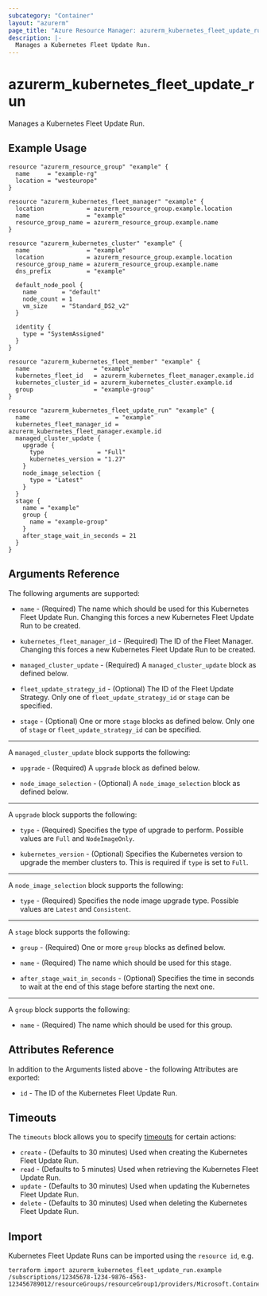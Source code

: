 ```yaml
---
subcategory: "Container"
layout: "azurerm"
page_title: "Azure Resource Manager: azurerm_kubernetes_fleet_update_run"
description: |-
  Manages a Kubernetes Fleet Update Run.
---
```


# azurerm_kubernetes_fleet_update_run

Manages a Kubernetes Fleet Update Run.

## Example Usage

```hcl
resource "azurerm_resource_group" "example" {
  name     = "example-rg"
  location = "westeurope"
}

resource "azurerm_kubernetes_fleet_manager" "example" {
  location            = azurerm_resource_group.example.location
  name                = "example"
  resource_group_name = azurerm_resource_group.example.name
}

resource "azurerm_kubernetes_cluster" "example" {
  name                = "example"
  location            = azurerm_resource_group.example.location
  resource_group_name = azurerm_resource_group.example.name
  dns_prefix          = "example"

  default_node_pool {
    name       = "default"
    node_count = 1
    vm_size    = "Standard_DS2_v2"
  }

  identity {
    type = "SystemAssigned"
  }
}

resource "azurerm_kubernetes_fleet_member" "example" {
  name                  = "example"
  kubernetes_fleet_id   = azurerm_kubernetes_fleet_manager.example.id
  kubernetes_cluster_id = azurerm_kubernetes_cluster.example.id
  group                 = "example-group"
}

resource "azurerm_kubernetes_fleet_update_run" "example" {
  name                        = "example"
  kubernetes_fleet_manager_id = azurerm_kubernetes_fleet_manager.example.id
  managed_cluster_update {
    upgrade {
      type               = "Full"
      kubernetes_version = "1.27"
    }
    node_image_selection {
      type = "Latest"
    }
  }
  stage {
    name = "example"
    group {
      name = "example-group"
    }
    after_stage_wait_in_seconds = 21
  }
}
```

## Arguments Reference

The following arguments are supported:

* `name` - (Required) The name which should be used for this Kubernetes Fleet Update Run. Changing this forces a new Kubernetes Fleet Update Run to be created.

* `kubernetes_fleet_manager_id` - (Required) The ID of the Fleet Manager. Changing this forces a new Kubernetes Fleet Update Run to be created.

* `managed_cluster_update` - (Required) A `managed_cluster_update` block as defined below.

* `fleet_update_strategy_id` - (Optional) The ID of the Fleet Update Strategy. Only one of `fleet_update_strategy_id` or `stage` can be specified. 

* `stage` - (Optional) One or more `stage` blocks as defined below. Only one of `stage` or `fleet_update_strategy_id` can be specified.

---

A `managed_cluster_update` block supports the following:

* `upgrade` - (Required) A `upgrade` block as defined below.

* `node_image_selection` - (Optional) A `node_image_selection` block as defined below.

---

A `upgrade` block supports the following:

* `type` - (Required) Specifies the type of upgrade to perform. Possible values are `Full` and `NodeImageOnly`.

* `kubernetes_version` - (Optional) Specifies the Kubernetes version to upgrade the member clusters to. This is required if `type` is set to `Full`.

---

A `node_image_selection` block supports the following:

* `type` - (Required) Specifies the node image upgrade type. Possible values are `Latest` and `Consistent`.

---

A `stage` block supports the following:

* `group` - (Required) One or more `group` blocks as defined below.

* `name` - (Required) The name which should be used for this stage.

* `after_stage_wait_in_seconds` - (Optional) Specifies the time in seconds to wait at the end of this stage before starting the next one.

---

A `group` block supports the following:

* `name` - (Required) The name which should be used for this group.

## Attributes Reference

In addition to the Arguments listed above - the following Attributes are exported:

* `id` - The ID of the Kubernetes Fleet Update Run.

## Timeouts

The `timeouts` block allows you to specify [timeouts](https://www.terraform.io/language/resources/syntax#operation-timeouts) for certain actions:

* `create` - (Defaults to 30 minutes) Used when creating the Kubernetes Fleet Update Run.
* `read` - (Defaults to 5 minutes) Used when retrieving the Kubernetes Fleet Update Run.
* `update` - (Defaults to 30 minutes) Used when updating the Kubernetes Fleet Update Run.
* `delete` - (Defaults to 30 minutes) Used when deleting the Kubernetes Fleet Update Run.

## Import

Kubernetes Fleet Update Runs can be imported using the `resource id`, e.g.

```shell
terraform import azurerm_kubernetes_fleet_update_run.example /subscriptions/12345678-1234-9876-4563-123456789012/resourceGroups/resourceGroup1/providers/Microsoft.ContainerService/fleets/fleet1/updateRuns/updateRun1
```
